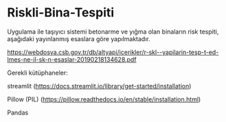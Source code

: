 # Riskli-Bina-Tespiti
Uygulama ile taşıyıcı sistemi betonarme ve yığma olan binaların risk tespiti, aşağıdaki yayınlanmış esaslara göre yapılmaktadır.

https://webdosya.csb.gov.tr/db/altyapi/icerikler/r-skl--yapilarin-tesp-t-ed-lmes-ne-il-sk-n-esaslar-20190218134628.pdf




Gerekli kütüphaneler:

streamlit	(https://docs.streamlit.io/library/get-started/installation)

Pillow (PIL)	(https://pillow.readthedocs.io/en/stable/installation.html)

Pandas
